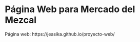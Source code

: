 <h1>Página Web para Mercado del Mezcal</h1>

<p>Página web: https://jeasika.github.io/proyecto-web/</p>
